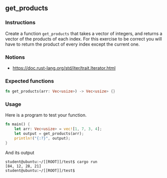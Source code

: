 ## get_products

### Instructions

Create a function `get_products` that takes a vector of integers, and returns a vector of the products
of each index. For this exercise to be correct you will have to return the product of every index
except the current one.

### Notions

- https://doc.rust-lang.org/std/iter/trait.Iterator.html

### Expected functions

```rust
fn get_products(arr: Vec<usize>) -> Vec<usize> {}
```

### Usage

Here is a program to test your function.

```rust
fn main() {
    let arr: Vec<usize> = vec![1, 7, 3, 4];
    let output = get_products(arr);
    println!("{:?}", output);
}
```

And its output

```console
student@ubuntu:~/[[ROOT]]/test$ cargo run
[84, 12, 28, 21]
student@ubuntu:~/[[ROOT]]/test$
```

